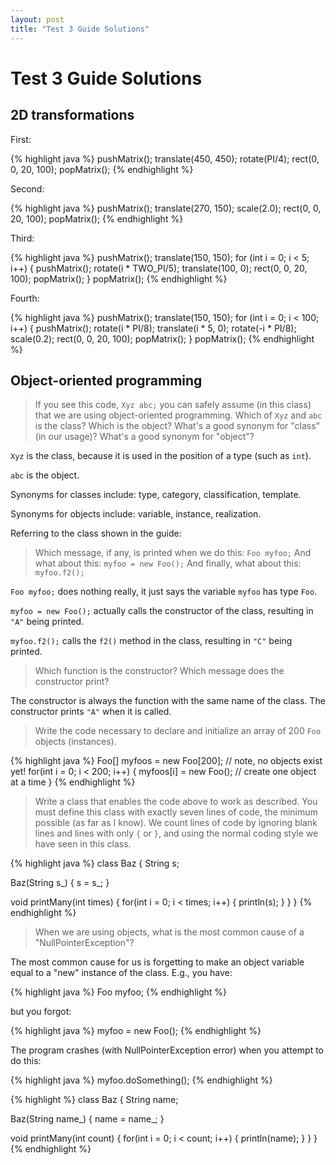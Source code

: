 ```yaml
---
layout: post
title: "Test 3 Guide Solutions"
---
```


# Test 3 Guide Solutions

## 2D transformations

First:

{% highlight java %}
pushMatrix();
translate(450, 450);
rotate(PI/4);
rect(0, 0, 20, 100);
popMatrix();
{% endhighlight %}

Second:

{% highlight java %}
pushMatrix();
translate(270, 150);
scale(2.0);
rect(0, 0, 20, 100);
popMatrix();
{% endhighlight %}

Third:

{% highlight java %}
pushMatrix();
translate(150, 150);
for (int i = 0; i < 5; i++)
{
  pushMatrix();
  rotate(i * TWO_PI/5);
  translate(100, 0);
  rect(0, 0, 20, 100);
  popMatrix();
}
popMatrix();
{% endhighlight %}

Fourth:

{% highlight java %}
pushMatrix();
translate(150, 150);
for (int i = 0; i < 100; i++)
{
  pushMatrix();
  rotate(i * PI/8);
  translate(i * 5, 0);
  rotate(-i * PI/8);
  scale(0.2);
  rect(0, 0, 20, 100);
  popMatrix();
}
popMatrix();
{% endhighlight %}

## Object-oriented programming

> If you see this code, `Xyz abc;` you can safely assume (in this
> class) that we are using object-oriented programming. Which of `Xyz`
> and `abc` is the class? Which is the object? What's a good synonym
> for "class" (in our usage)? What's a good synonym for "object"?

`Xyz` is the class, because it is used in the position of a type (such
as `int`).

`abc` is the object.

Synonyms for classes include: type, category, classification,
template.

Synonyms for objects include: variable, instance, realization.

Referring to the class shown in the guide:

> Which message, if any, is printed when we do this: `Foo myfoo;` And
> what about this: `myfoo = new Foo();` And finally, what about this:
> `myfoo.f2();`

`Foo myfoo;` does nothing really, it just says the variable `myfoo`
has type `Foo`.

`myfoo = new Foo();` actually calls the constructor of the class,
resulting in `"A"` being printed.

`myfoo.f2();` calls the `f2()` method in the class, resulting in `"C"`
being printed.

> Which function is the constructor? Which message does the constructor
> print?

The constructor is always the function with the same name of the
class. The constructor prints `"A"` when it is called.

> Write the code necessary to declare and initialize an array of 200
> `Foo` objects (instances).

{% highlight java %}
Foo[] myfoos = new Foo[200];  // note, no objects exist yet!
for(int i = 0; i < 200; i++)
{
  myfoos[i] = new Foo();  // create one object at a time
}
{% endhighlight %}

> Write a class that enables the code above to work as described. You
> must define this class with exactly seven lines of code, the minimum
> possible (as far as I know). We count lines of code by ignoring
> blank lines and lines with only `{` or `}`, and using the normal
> coding style we have seen in this class.

{% highlight java %}
class Baz
{
  String s;
  
  Baz(String s_)
  {
    s = s_;
  }
  
  void printMany(int times)
  {
    for(int i = 0; i < times; i++)
    {
      println(s);
    }
  }
}
{% endhighlight %}

> When we are using objects, what is the most common cause of a
> "NullPointerException"?

The most common cause for us is forgetting to make an object variable
equal to a "new" instance of the class. E.g., you have:

{% highlight java %}
Foo myfoo;
{% endhighlight %}

but you forgot:

{% highlight java %}
myfoo = new Foo();
{% endhighlight %}

The program crashes (with NullPointerException error) when you attempt
to do this:

{% highlight java %}
myfoo.doSomething();
{% endhighlight %}




{% highlight %}
class Baz
{
  String name;

  Baz(String name_)
  {
    name = name_;
  }
  
  void printMany(int count)
  {
    for(int i = 0; i < count; i++)
    {
      println(name);
    }
  }
}
{% endhighlight %}

